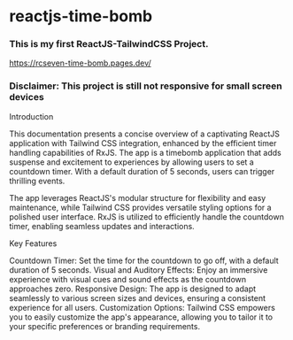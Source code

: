 # reactjs-time-bomb

### This is my first ReactJS-TailwindCSS Project.
https://rcseven-time-bomb.pages.dev/

### Disclaimer: This project is still not responsive for small screen devices

Introduction

This documentation presents a concise overview of a captivating ReactJS application with Tailwind CSS integration, enhanced by the efficient timer handling capabilities of RxJS. The app is a timebomb application that adds suspense and excitement to experiences by allowing users to set a countdown timer. With a default duration of 5 seconds, users can trigger thrilling events.

The app leverages ReactJS's modular structure for flexibility and easy maintenance, while Tailwind CSS provides versatile styling options for a polished user interface. RxJS is utilized to efficiently handle the countdown timer, enabling seamless updates and interactions.


Key Features

Countdown Timer: Set the time for the countdown to go off, with a default duration of 5 seconds.
Visual and Auditory Effects: Enjoy an immersive experience with visual cues and sound effects as the countdown approaches zero.
Responsive Design: The app is designed to adapt seamlessly to various screen sizes and devices, ensuring a consistent experience for all users.
Customization Options: Tailwind CSS empowers you to easily customize the app's appearance, allowing you to tailor it to your specific preferences or branding requirements.

